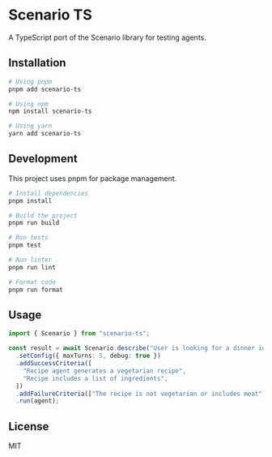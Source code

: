 # Scenario TS

A TypeScript port of the Scenario library for testing agents.

## Installation

```bash
# Using pnpm
pnpm add scenario-ts

# Using npm
npm install scenario-ts

# Using yarn
yarn add scenario-ts
```

## Development

This project uses pnpm for package management.

```bash
# Install dependencies
pnpm install

# Build the project
pnpm run build

# Run tests
pnpm test

# Run linter
pnpm run lint

# Format code
pnpm run format
```

## Usage

```typescript
import { Scenario } from "scenario-ts";

const result = await Scenario.describe("User is looking for a dinner idea")
  .setConfig({ maxTurns: 5, debug: true })
  .addSuccessCriteria([
    "Recipe agent generates a vegetarian recipe",
    "Recipe includes a list of ingredients",
  ])
  .addFailureCriteria(["The recipe is not vegetarian or includes meat"])
  .run(agent);
```

## License

MIT
